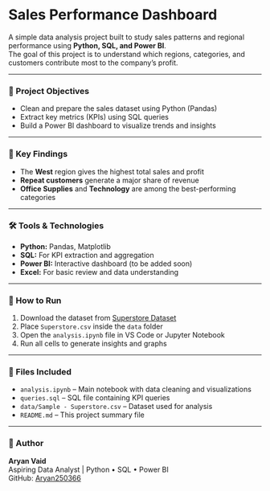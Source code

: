 # Sales Performance Dashboard

A simple data analysis project built to study sales patterns and regional performance using **Python, SQL, and Power BI**.  
The goal of this project is to understand which regions, categories, and customers contribute most to the company’s profit.

---

### 🎯 Project Objectives
- Clean and prepare the sales dataset using Python (Pandas)
- Extract key metrics (KPIs) using SQL queries
- Build a Power BI dashboard to visualize trends and insights

---

### 🧩 Key Findings
- The **West** region gives the highest total sales and profit  
- **Repeat customers** generate a major share of revenue  
- **Office Supplies** and **Technology** are among the best-performing categories

---

### 🛠️ Tools & Technologies
- **Python:** Pandas, Matplotlib  
- **SQL:** For KPI extraction and aggregation  
- **Power BI:** Interactive dashboard (to be added soon)  
- **Excel:** For basic review and data understanding

---

### 🧰 How to Run
1. Download the dataset from [Superstore Dataset](https://www.kaggle.com/datasets/vivek468/superstore-dataset-final)  
2. Place `Superstore.csv` inside the `data` folder  
3. Open the `analysis.ipynb` file in VS Code or Jupyter Notebook  
4. Run all cells to generate insights and graphs

---

### 📄 Files Included
- `analysis.ipynb` – Main notebook with data cleaning and visualizations  
- `queries.sql` – SQL file containing KPI queries  
- `data/Sample - Superstore.csv` – Dataset used for analysis  
- `README.md` – This project summary file

---

### 👤 Author
**Aryan Vaid**  
Aspiring Data Analyst | Python • SQL • Power BI  
GitHub: [Aryan250366](https://github.com/Aryan250366)
